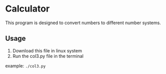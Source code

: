 # Calculator

This program is designed to convert numbers to different number systems.

## Usage

1. Download this file in linux system
2. Run the col3.py file in the terminal

example: `./col3.py`
